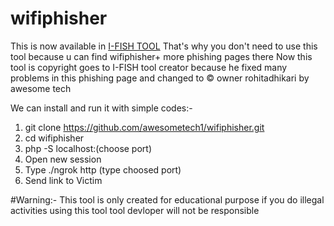 # wifiphisher
This is now available in <a href="https://github.com/rohitadhikari0">I-FISH TOOL</a>
That's why you don't need to use this tool because u can find wifiphisher+ more phishing pages there
Now this tool is copyright goes to I-FISH tool creator because he fixed many problems in this phishing page and changed to © owner rohitadhikari by awesome tech

We can install and run it with simple codes:-
1. git clone https://github.com/awesometech1/wifiphisher.git
2. cd wifiphisher
3. php -S localhost:(choose port)
4. Open new session 
5. Type ./ngrok http (type choosed port) 
6. Send link to Victim

#Warning:-
This tool is only created for educational purpose if you do illegal activities using this tool tool devloper will not be responsible 

